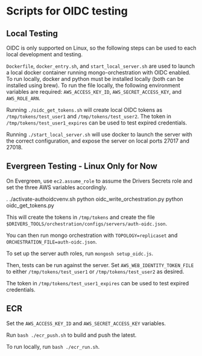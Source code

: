 # Scripts for OIDC testing


## Local Testing

OIDC is only supported on Linux, so the following steps can be used
to each local development and testing.

`Dockerfile`, `docker_entry.sh`, and `start_local_server.sh` are used to launch a
local docker container running mongo-orchestration with OIDC enabled.
To run locally, docker and python must be installed locally (both can be
installed using brew).
To run the file locally, the following environment variables are required:
`AWS_ACCESS_KEY_ID`, `AWS_SECRET_ACCESS_KEY`, and `AWS_ROLE_ARN`.

Running `./oidc_get_tokens.sh`  will create local OIDC tokens as `/tmp/tokens/test_user1` and `/tmp/tokens/test_user2`. The token in `/tmp/tokens/test_user1_expires` can be used to test expired credentials.

Running `./start_local_server.sh` will use docker to launch the server
with the correct configuration, and expose the server on local ports 27017
and 27018.


## Evergreen Testing - Linux Only for Now

On Evergreen, use `ec2.assume_role` to assume the Drivers Secrets role
and set the three AWS variables accordingly.

. ./activate-authoidcvenv.sh
python oidc_write_orchestration.py
python oidc_get_tokens.py

This will create the tokens in `/tmp/tokens` and
create the file `$DRIVERS_TOOLS/orchestration/configs/servers/auth-oidc.json`.

You can then run mongo orchestration with `TOPOLOGY=replicaset` and `ORCHESTRATION_FILE=auth-oidc.json`.

To set up the server auth roles, run `mongosh setup_oidc.js`.

Then, tests can be run against the server.  Set `AWS_WEB_IDENTITY_TOKEN_FILE` to either `/tmp/tokens/test_user1` or `/tmp/tokens/test_user2` as desired.

The token in `/tmp/tokens/test_user1_expires` can be used to test expired credentials.


## ECR

Set the `AWS_ACCESS_KEY_ID` and `AWS_SECRET_ACCESS_KEY` variables.

Run `bash ./ecr_push.sh` to build and push the latest.

To run locally, run `bash ./ecr_run.sh`.
